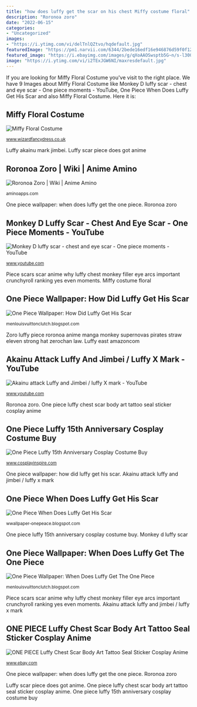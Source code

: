 ```yaml
---
title: "how does luffy get the scar on his chest Miffy costume floral"
description: "Roronoa zoro"
date: "2022-06-15"
categories:
- "Uncategorized"
images:
- "https://i.ytimg.com/vi/delTnlQZtvo/hqdefault.jpg"
featuredImage: "https://pm1.narvii.com/6344/2bede16edf16e946876d59f0f126a32d876f56bc_hq.jpg"
featured_image: "https://i.ebayimg.com/images/g/qXoAAOSwsptb5G~n/s-l300.jpg"
image: "https://i.ytimg.com/vi/i2TExJGW6NI/maxresdefault.jpg"
---
```


If you are looking for Miffy Floral Costume you've visit to the right place. We have 9 Images about Miffy Floral Costume like Monkey D luffy scar - chest and eye scar - One piece moments - YouTube, One Piece When Does Luffy Get His Scar and also Miffy Floral Costume. Here it is:

## Miffy Floral Costume

![Miffy Floral Costume](https://www.wizardfancydress.co.uk/11958-tm_thickbox_default/miffy-floral-costume.jpg "Luffy akainu mark jimbei")

<small>www.wizardfancydress.co.uk</small>

Luffy akainu mark jimbei. Luffy scar piece does got anime

## Roronoa Zoro | Wiki | Anime Amino

![Roronoa Zoro | Wiki | Anime Amino](https://pm1.narvii.com/6344/2bede16edf16e946876d59f0f126a32d876f56bc_hq.jpg "One piece luffy 15th anniversary cosplay costume buy")

<small>aminoapps.com</small>

One piece wallpaper: when does luffy get the one piece. Roronoa zoro

## Monkey D Luffy Scar - Chest And Eye Scar - One Piece Moments - YouTube

![Monkey D luffy scar - chest and eye scar - One piece moments - YouTube](https://i.ytimg.com/vi/i2TExJGW6NI/maxresdefault.jpg "One piece wallpaper: how did luffy get his scar")

<small>www.youtube.com</small>

Piece scars scar anime why luffy chest monkey filler eye arcs important crunchyroll ranking yes even moments. Miffy costume floral

## One Piece Wallpaper: How Did Luffy Get His Scar

![One Piece Wallpaper: How Did Luffy Get His Scar](https://img.memecdn.com/how-luffy-got-his-scar_fb_1196516.jpg "Luffy east amazoncom")

<small>menlouisvuittonclutch.blogspot.com</small>

Zoro luffy piece roronoa anime manga monkey supernovas pirates straw eleven strong hat zerochan law. Luffy east amazoncom

## Akainu Attack Luffy And Jimbei / Luffy X Mark - YouTube

![Akainu attack Luffy and Jimbei / luffy X mark - YouTube](https://i.ytimg.com/vi/delTnlQZtvo/hqdefault.jpg "Luffy akainu mark jimbei")

<small>www.youtube.com</small>

Roronoa zoro. One piece luffy chest scar body art tattoo seal sticker cosplay anime

## One Piece Luffy 15th Anniversary Cosplay Costume Buy

![One Piece Luffy 15th Anniversary Cosplay Costume Buy](https://www.cosplayinspire.com/pub/media/catalog/product/cache/dd9b268b29f92e71b2b8e02fe4de042c/o/n/one-piece-luffy-15th-anniversary-cosplay-costume.jpg "One piece wallpaper: when does luffy get the one piece")

<small>www.cosplayinspire.com</small>

One piece wallpaper: how did luffy get his scar. Akainu attack luffy and jimbei / luffy x mark

## One Piece When Does Luffy Get His Scar

![One Piece When Does Luffy Get His Scar](https://i.pinimg.com/originals/8b/39/f7/8b39f74730621b4fda30741dbdba701d.gif "One piece wallpaper: how did luffy get his scar")

<small>wwallpaper-onepeace.blogspot.com</small>

One piece luffy 15th anniversary cosplay costume buy. Monkey d luffy scar

## One Piece Wallpaper: When Does Luffy Get The One Piece

![One Piece Wallpaper: When Does Luffy Get The One Piece](https://images-na.ssl-images-amazon.com/images/I/81Jrd8HC%2BaL._SY445_.jpg "Akainu attack luffy and jimbei / luffy x mark")

<small>menlouisvuittonclutch.blogspot.com</small>

Piece scars scar anime why luffy chest monkey filler eye arcs important crunchyroll ranking yes even moments. Akainu attack luffy and jimbei / luffy x mark

## ONE PIECE Luffy Chest Scar Body Art Tattoo Seal Sticker Cosplay Anime

![ONE PIECE Luffy Chest Scar Body Art Tattoo Seal Sticker Cosplay Anime](https://i.ebayimg.com/images/g/qXoAAOSwsptb5G~n/s-l300.jpg "Luffy east amazoncom")

<small>www.ebay.com</small>

One piece wallpaper: when does luffy get the one piece. Roronoa zoro

Luffy scar piece does got anime. One piece luffy chest scar body art tattoo seal sticker cosplay anime. One piece luffy 15th anniversary cosplay costume buy
